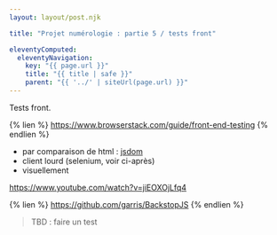 ```yaml
---
layout: layout/post.njk

title: "Projet numérologie : partie 5 / tests front"

eleventyComputed:
  eleventyNavigation:
    key: "{{ page.url }}"
    title: "{{ title | safe }}"
    parent: "{{ '../' | siteUrl(page.url) }}"
---
```


<!-- début résumé -->

Tests front.

<!-- fin résumé -->

{% lien %}
<https://www.browserstack.com/guide/front-end-testing>
{% endlien %}

* par comparaison de html : [jsdom](https://github.com/jsdom/jsdom)
* client lourd (selenium, voir ci-après)
* visuellement

<https://www.youtube.com/watch?v=jiEOXOjLfq4>

{% lien %}
<https://github.com/garris/BackstopJS>
{% endlien %}

> TBD : faire un test